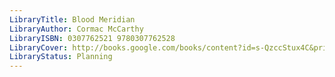 ```yaml
---
LibraryTitle: Blood Meridian
LibraryAuthor: Cormac McCarthy
LibraryISBN: 0307762521 9780307762528
LibraryCover: http://books.google.com/books/content?id=s-QzccStux4C&printsec=frontcover&img=1&zoom=1&source=gbs_api
LibraryStatus: Planning
---
```

